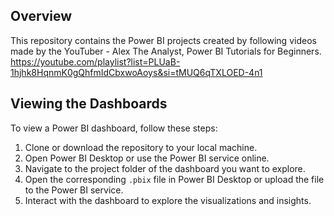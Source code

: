## Overview

This repository contains the Power BI projects created by following videos made by the YouTuber - Alex The Analyst, Power BI Tutorials for Beginners.
https://youtube.com/playlist?list=PLUaB-1hjhk8HqnmK0gQhfmIdCbxwoAoys&si=tMUQ6qTXLOED-4n1

## Viewing the Dashboards

To view a Power BI dashboard, follow these steps:

1. Clone or download the repository to your local machine.
2. Open Power BI Desktop or use the Power BI service online.
3. Navigate to the project folder of the dashboard you want to explore.
4. Open the corresponding `.pbix` file in Power BI Desktop or upload the file to the Power BI service.
5. Interact with the dashboard to explore the visualizations and insights.
